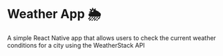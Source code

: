 # Weather App 🌦️

A simple React Native app that allows users to check the current weather conditions for a city using the WeatherStack API
